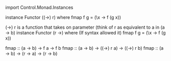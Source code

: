 import Control.Monad.Instances

instance Functor ((->) r) where
    fmap f g = (\x -> f (g x))

(->) r is a function that takes on parameter (think of r as equivalent to a in (a -> b)
instance Functor (r ->) where (If syntax allowed it)
    fmap f g = (\x -> f (g x))

fmap :: (a -> b) -> f a -> f b
fmap :: (a -> b) -> ((->) r a) -> ((->) r b)
fmap :: (a -> b) -> (r -> a) -> (r -> b)
